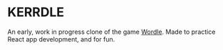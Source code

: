 # KERRDLE

An early, work in progress clone of the game [Wordle](https://www.powerlanguage.co.uk/wordle/). Made to practice React app
development, and for fun.
